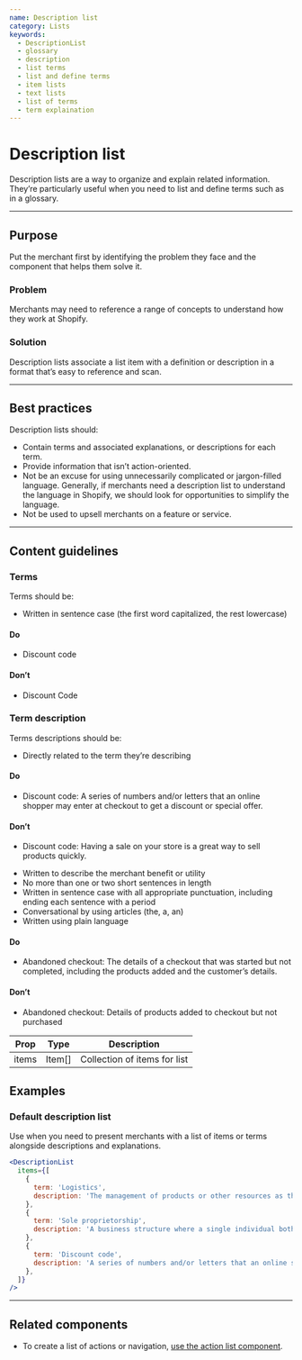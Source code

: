 ```yaml
---
name: Description list
category: Lists
keywords:
  - DescriptionList
  - glossary
  - description
  - list terms
  - list and define terms
  - item lists
  - text lists
  - list of terms
  - term explaination
---
```


# Description list
Description lists are a way to organize and explain related information.
They’re particularly useful when you need to list and define terms such as in a
glossary.

---

## Purpose

Put the merchant first by identifying the problem they face and the component that helps them solve it.

### Problem

Merchants may need to reference a range of concepts to understand how they work
at Shopify.

### Solution

Description lists associate a list item with a definition or description in a
format that’s easy to reference and scan.

---

## Best practices

Description lists should:

* Contain terms and associated explanations, or descriptions for each term.
* Provide information that isn’t action-oriented.
* Not be an excuse for using unnecessarily complicated or jargon-filled
language. Generally, if merchants need a description list to understand the
language in Shopify, we should look for opportunities to simplify the language.
* Not be used to upsell merchants on a feature or service.

---

## Content guidelines

### Terms

Terms should be:

* Written in sentence case (the first word capitalized, the rest lowercase)

<!-- usagelist -->
#### Do
- Discount code

#### Don’t
- Discount Code
<!-- end -->

### Term description

Terms descriptions should be:

* Directly related to the term they’re describing

<!-- usagelist -->
#### Do
- Discount code: A series of numbers and/or letters that an online shopper may enter at checkout
to get a discount or special offer.

#### Don’t
- Discount code: Having a sale on your store is a great way to sell products quickly.
<!-- end -->

* Written to describe the merchant benefit or utility
* No more than one or two short sentences in length
* Written in sentence case with all appropriate punctuation, including ending
each sentence with a period
* Conversational by using articles (the, a, an)
* Written using plain language

<!-- usagelist -->
#### Do
- Abandoned checkout: The details of a checkout that was started but not completed, including the
products added and the customer’s details.

#### Don’t
- Abandoned checkout: Details of products added to checkout but not purchased

<!-- end -->

| Prop | Type | Description |
| ---- | ---- | ----------- |
| items | Item[] | Collection of items for list |

## Examples

### Default description list

Use when you need to present merchants with a list of items or terms alongside descriptions and explanations.

```jsx
<DescriptionList
  items={[
    {
      term: 'Logistics',
      description: 'The management of products or other resources as they travel between a point of origin and a destination.',
    },
    {
      term: 'Sole proprietorship',
      description: 'A business structure where a single individual both owns and runs the company.',
    },
    {
      term: 'Discount code',
      description: 'A series of numbers and/or letters that an online shopper may enter at checkout to get a discount or special offer.',
    },
  ]}
/>
```

---

## Related components

* To create a list of actions or navigation, [use the action list component](/components/actions/action-list).
